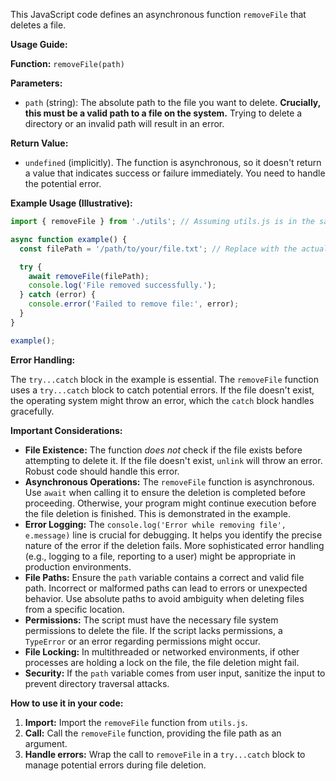 This JavaScript code defines an asynchronous function `removeFile` that deletes a file.

**Usage Guide:**

**Function:** `removeFile(path)`

**Parameters:**

*   `path` (string): The absolute path to the file you want to delete.  **Crucially, this must be a valid path to a file on the system.**  Trying to delete a directory or an invalid path will result in an error.

**Return Value:**

*   `undefined` (implicitly).  The function is asynchronous, so it doesn't return a value that indicates success or failure immediately.  You need to handle the potential error.

**Example Usage (Illustrative):**

```javascript
import { removeFile } from './utils'; // Assuming utils.js is in the same directory

async function example() {
  const filePath = '/path/to/your/file.txt'; // Replace with the actual file path

  try {
    await removeFile(filePath);
    console.log('File removed successfully.');
  } catch (error) {
    console.error('Failed to remove file:', error);
  }
}

example();
```

**Error Handling:**

The `try...catch` block in the example is essential.  The `removeFile` function uses a `try...catch` block to catch potential errors.  If the file doesn't exist, the operating system might throw an error, which the `catch` block handles gracefully.

**Important Considerations:**

*   **File Existence:**  The function *does not* check if the file exists before attempting to delete it.  If the file doesn't exist, `unlink` will throw an error.  Robust code should handle this error.
*   **Asynchronous Operations:**  The `removeFile` function is asynchronous.  Use `await` when calling it to ensure the deletion is completed before proceeding.  Otherwise, your program might continue execution before the file deletion is finished.  This is demonstrated in the example.
*   **Error Logging:** The `console.log('Error while removing file', e.message)`  line is crucial for debugging.  It helps you identify the precise nature of the error if the deletion fails.  More sophisticated error handling (e.g., logging to a file, reporting to a user) might be appropriate in production environments.
*   **File Paths:** Ensure the `path` variable contains a correct and valid file path.  Incorrect or malformed paths can lead to errors or unexpected behavior.  Use absolute paths to avoid ambiguity when deleting files from a specific location.
*   **Permissions:**  The script must have the necessary file system permissions to delete the file.  If the script lacks permissions, a `TypeError` or an error regarding permissions might occur.
*   **File Locking:**  In multithreaded or networked environments, if other processes are holding a lock on the file, the file deletion might fail.
*   **Security:** If the `path` variable comes from user input, sanitize the input to prevent directory traversal attacks.

**How to use it in your code:**

1.  **Import:** Import the `removeFile` function from `utils.js`.
2.  **Call:** Call the `removeFile` function, providing the file path as an argument.
3.  **Handle errors:** Wrap the call to `removeFile` in a `try...catch` block to manage potential errors during file deletion.